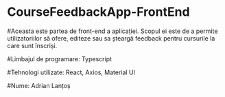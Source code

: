 # CourseFeedbackApp-FrontEnd

#Aceasta este partea de front-end a aplicației. Scopul ei este de a permite utilizatoriilor să ofere, editeze sau sa șteargă feedback pentru cursurile la care sunt înscriși.

#Limbajul de programare: Typescript

#Tehnologi utilizate: React, Axios, Material UI
 
#Nume: Adrian Lanțoș